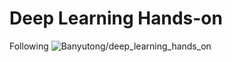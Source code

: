 # Deep Learning Hands-on

Following ![Banyutong/deep_learning_hands_on](https://github.com/Banyutong/deep_learning_hands_on)
